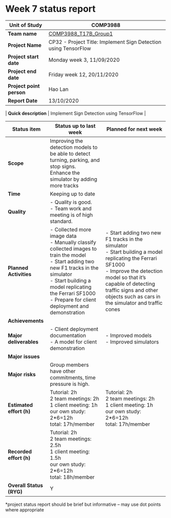 # Week 7 status report

| **Unit of Study**        | COMP3988                                                                      |
| ------------------------ | ----------------------------------------------------------------------------- |
| **Team name**            | [COMP3988_T17B_Group1](https://bitbucket.org/RobertJia/comp3988_t17b_group1/) |
| **Project Name**         | CP32 - Project Title: Implement Sign Detection using TensorFlow               |
| **Project start date**   | Monday week 3, 11/09/2020                                                     |
| **Project end date**     | Friday week 12, 20/11/2020                                                    |
| **Project point person** | Hao Lan                                                                       |
| **Report Date**          | 13/10/2020                                                                    |

 

| **Quick description** | Implement Sign Detection using TensorFlow |

 

| **Status item**          | **Status up to last week**                                                                                                                                                                                                                                  | **Planned for next week**                                                                                                                                                                                                                                       |
| ------------------------ | ----------------------------------------------------------------------------------------------------------------------------------------------------------------------------------------------------------------------------------------------------------- | --------------------------------------------------------------------------------------------------------------------------------------------------------------------------------------------------------------------------------------------------------------- |
| **Scope**                | Improving the detection models to be able to detect turning, parking, and stop signs.<br>Enhance the simulator by adding more tracks                                                                                                                        |                                                                                                                                                                                                                                                                 |
| **Time**                 | Keeping up to date                                                                                                                                                                                                                                          |                                                                                                                                                                                                                                                                 |
| **Quality**              | - Quality is good.<br>- Team work and meeting is of high standard.                                                                                                                                                                                          |                                                                                                                                                                                                                                                                 |
| **Planned Activities**   | - Collected more image data<br>- Manually classify collected images to train the model<br>- Start adding two new F1 tracks in the simulator<br>- Start building a model replicating the Ferrari SF1000<br>- Prepare for client deployment and demonstration | - Start adding two new F1 tracks in the simulator<br>- Start building a model replicating the Ferrari SF1000<br>- Improve the detection model so that it’s capable of detecting traffic signs and other objects such as cars in the simulator and traffic cones |
| **Achievements**         |                                                                                                                                                                                                                                                             |                                                                                                                                                                                                                                                                 |
| **Major deliverables**   | - Client deployment documentation<br>- A model for client demonstration                                                                                                                                                                                     | - Improved models<br>- Improved simulators                                                                                                                                                                                                                      |
| **Major issues**         |                                                                                                                                                                                                                                                             |                                                                                                                                                                                                                                                                 |
| **Major risks**          | Group members have other commitments, time pressure is high.                                                                                                                                                                                                |                                                                                                                                                                                                                                                                 |
| **Estimated effort (h)** | Tutorial: 2h<br>2 team meetings: 2h<br>1 client meeting: 1h<br>our own study: 2*6=12h<br>total: 17h/member                                                                                                                                                  | Tutorial: 2h<br>2 team meetings: 2h<br>1 client meeting: 1h<br>our own study: 2*6=12h<br>total: 17h/member                                                                                                                                                      |
| **Recorded effort (h)**  | Tutorial: 2h<br>2 team meetings: 2.5h<br>1 client meeting: 1.5h<br>our own study: 2*6=12h<br>total: 18h/member                                                                                                                                              |                                                                                                                                                                                                                                                                 |
| **Overall Status (RYG)** | Y                                                                                                                                                                                                                                                           |                                                                                                                                                                                                                                                                 |

 
*project status report should be brief but informative – may use dot points where appropriate
